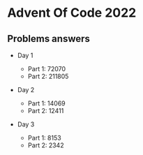 # Advent Of Code 2022

## Problems answers

- Day 1
  - Part 1: 72070
  - Part 2: 211805

- Day 2
  - Part 1: 14069
  - Part 2: 12411

- Day 3
  - Part 1: 8153
  - Part 2: 2342
